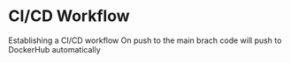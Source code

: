 # CI/CD Workflow

Establishing a CI/CD workflow
On push to the main brach code will push to DockerHub automatically